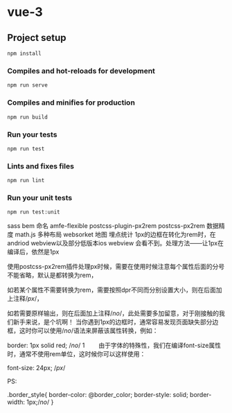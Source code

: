 # vue-3

## Project setup

```
npm install
```


### Compiles and hot-reloads for development
```
npm run serve
```

### Compiles and minifies for production
```
npm run build
```

### Run your tests
```
npm run test
```

### Lints and fixes files
```
npm run lint
```

### Run your unit tests
```
npm run test:unit
```


sass bem 命名
amfe-flexible
postcss-plugin-px2rem
postcss-px2rem
数据精度 math.js
多种布局
websorket
地图
埋点统计
1px的边框在转化为rem时，在andriod webview以及部分低版本ios webview 会看不到。处理方法——让1px在编译后，依然是1px


使用postcss-px2rem插件处理px时候，需要在使用时候注意每个属性后面的分号不能省略，默认是都转换为rem，

如若某个属性不需要转换为rem，需要按照dpr不同而分别设置大小，则在后面加上注释/*px*/，

如若需要原样输出，则在后面加上注释/*no*/，此处需要多加留意，对于刚接触的我们新手来说，是个坑啊！
当你遇到1px的边框时，通常容易发现页面缺失部分边框，这时你可以使用/*no*/语法来屏蔽该属性转换，例如：

border: 1px solid red; /*no*/
1
  由于字体的特殊性，我们在编译font-size属性时，通常不使用rem单位，这时候你可以这样使用：

font-size: 24px; /*px*/ 

PS:

.border_style{
    border-color: @border_color;
    border-style: solid;
    border-width: 1px;/*no*/
}
